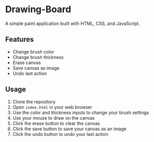 # Drawing-Board

A simple paint application built with HTML, CSS, and JavaScript.

## Features

- Change brush color
- Change brush thickness
- Erase canvas
- Save canvas as image
- Undo last action

## Usage

1. Clone the repository
2. Open `index.html` in your web browser
3. Use the color and thickness inputs to change your brush settings
4. Use your mouse to draw on the canvas
5. Click the erase button to clear the canvas
6. Click the save button to save your canvas as an image
7. Click the undo button to undo your last action
